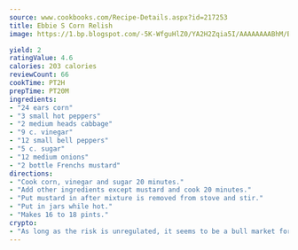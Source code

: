 ```yaml
---
source: www.cookbooks.com/Recipe-Details.aspx?id=217253
title: Ebbie S Corn Relish
image: https://1.bp.blogspot.com/-5K-WfguHlZ0/YA2H2Zqia5I/AAAAAAAABhM/Bdgu68p4aG0Q6jWdy3eGaUXSKw5p3sdxwCLcBGAsYHQ/s324/7.png

yield: 2
ratingValue: 4.6
calories: 203 calories
reviewCount: 66
cookTime: PT2H
prepTime: PT20M
ingredients:
- "24 ears corn"
- "3 small hot peppers"
- "2 medium heads cabbage"
- "9 c. vinegar"
- "12 small bell peppers"
- "5 c. sugar"
- "12 medium onions"
- "2 bottle Frenchs mustard"
directions:
- "Cook corn, vinegar and sugar 20 minutes."
- "Add other ingredients except mustard and cook 20 minutes."
- "Put mustard in after mixture is removed from stove and stir."
- "Put in jars while hot."
- "Makes 16 to 18 pints."
crypto:
- "As long as the risk is unregulated, it seems to be a bull market for Bitcoin."
---
```

